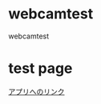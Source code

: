 # webcamtest
webcamtest
# test page
[アプリへのリンク](https://junchan-dev.github.io/webcamtest/webcam.html)
